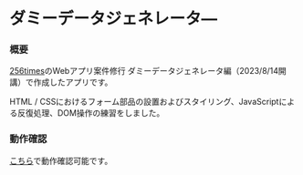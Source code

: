 # ダミーデータジェネレータ―

### 概要
[256times](https://256times.com/)のWebアプリ案件修行 ダミーデータジェネレータ編（2023/8/14開講）で作成したアプリです。

HTML / CSSにおけるフォーム部品の設置およびスタイリング、JavaScriptによる反復処理、DOM操作の練習をしました。

### 動作確認

[こちら](https://uta1018.github.io/dummy-data-generator/)で動作確認可能です。





